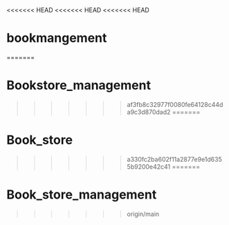 <<<<<<< HEAD
<<<<<<< HEAD
<<<<<<< HEAD
# bookmangement
<!--  -->
=======
# Bookstore_management
>>>>>>> af3fb8c32977f0080fe64128c44da9c3d870dad2
=======
# Book_store
>>>>>>> a330fc2ba602f11a2877e9e1d6355b9200e42c41
=======
# Book_store_management
>>>>>>> origin/main
